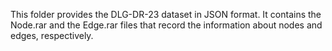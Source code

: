 
This folder provides the DLG-DR-23 dataset in JSON format. It contains the Node.rar and the Edge.rar files that record the information about nodes and edges, respectively.
